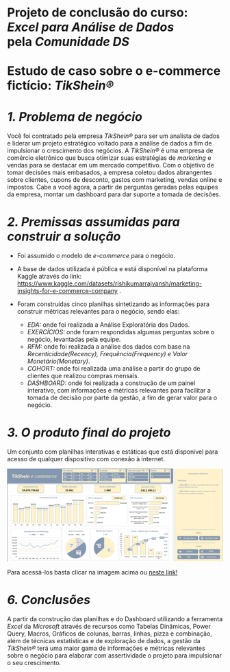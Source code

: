 # Projeto de conclusão do curso: <br> *Excel para Análise de Dados* <br> pela *Comunidade DS*<br><br> Estudo de caso sobre o e-commerce fictício: *TikShein®*

# *1. Problema de negócio*
Você foi contratado pela empresa *TikShein®* para ser um analista de dados e liderar um projeto estratégico voltado para a análise de dados a fim de impulsionar o crescimento dos negócios. A *TikShein®* é uma empresa de comércio
eletrônico que busca otimizar suas estratégias de *marketing* e vendas para se destacar em um mercado competitivo. Com o objetivo de tomar decisões mais embasados, a empresa coletou dados abrangentes sobre clientes, 
cupons de desconto, gastos com marketing, vendas online e impostos. Cabe a você agora, a partir de perguntas geradas pelas equipes da empresa, montar um dashboard para dar suporte a tomada de decisões.

# *2. Premissas assumidas para construir a solução*

- Foi assumido o modelo de *e-commerce* para o negócio.
  
- A base de dados utilizada é pública e está disponível na plataforma Kaggle através do link: https://www.kaggle.com/datasets/rishikumarrajvansh/marketing-insights-for-e-commerce-company .
  
- Foram construídas cinco planilhas sintetizando as informações para construir métricas relevantes para o negócio, sendo elas:
  - *EDA:* onde foi realizada a Análise Exploratória dos Dados.
  - *EXERCÍCIOS:* onde foram respondidas algumas perguntas sobre o negócio, levantadas pela equipe.
  - *RFM:* onde foi realizada a análise dos dados com base na *Recenticidade(Recency), Frequência(Frequency) e Valor Monetário(Monetary)*.
  - *COHORT:* onde foi realizada uma análise a partir do grupo de clientes que realizou compras mensais.
  - *DASHBOARD:* onde foi realizada a construção de um painel interativo, com informações e métricas relevantes para facilitar a tomada de decisão por parte da gestão, a fim de gerar valor para o negócio.
    
# *3. O produto final do projeto*
Um conjunto com planilhas interativas e estáticas que está disponível para acesso de qualquer dispositivo com conexão à internet.

[![Acesse ao projeto do aluno: Excel para Análise de Dados](https://github.com/papodeds/excel_cds/blob/main/dashboard_PA_Excel.png)](https://github.com/papodeds/excel_cds/blob/main/PA-ExcelParaAnaliseDeDados.xlsm)

Para acessá-los basta clicar na imagem acima ou [neste link!](https://github.com/papodeds/excel_cds/blob/main/PA-ExcelParaAnaliseDeDados.xlsm)

# *6. Conclusões*
A partir da construção das planilhas e do Dashboard utilizando a ferramenta *Excel* da *Microsoft* através de recursos como Tabelas Dinâmicas, Power Query, Macros, Gráficos de colunas, barras, linhas, pizza e combinação, além de técnicas estatísticas e de exploração de dados, a gestão da *TikShein®* terá uma maior gama de informações e métricas relevantes sobre o negócio para elaborar com assertividade o projeto para impulsionar o seu crescimento.

